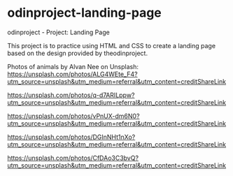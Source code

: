 # odinproject-landing-page
odinproject - Project: Landing Page

This project is to practice using HTML and CSS to create a landing
page based on the design provided by theodinproject.

Photos of animals by Alvan Nee on Unsplash: 
https://unsplash.com/photos/ALG4WEte_F4?utm_source=unsplash&utm_medium=referral&utm_content=creditShareLink

https://unsplash.com/photos/q-d7ARILppw?utm_source=unsplash&utm_medium=referral&utm_content=creditShareLink

https://unsplash.com/photos/vPnUX-dm6N0?utm_source=unsplash&utm_medium=referral&utm_content=creditShareLink

https://unsplash.com/photos/DGInNHt1nXo?utm_source=unsplash&utm_medium=referral&utm_content=creditShareLink

https://unsplash.com/photos/CfDAo3C3bvQ?utm_source=unsplash&utm_medium=referral&utm_content=creditShareLink